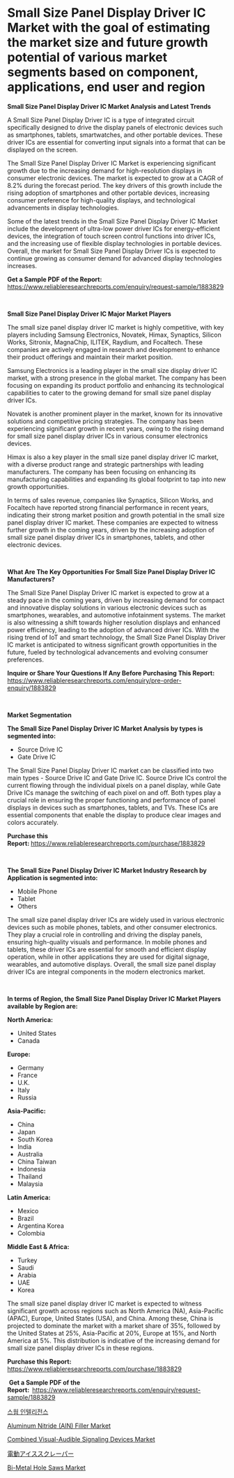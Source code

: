 <p><h1>Small Size Panel Display Driver IC Market with the goal of estimating the market size and future growth potential of various market segments based on component, applications, end user and region</h1></p><p><strong>Small Size Panel Display Driver IC Market Analysis and Latest Trends</strong></p>
<p><p>A Small Size Panel Display Driver IC is a type of integrated circuit specifically designed to drive the display panels of electronic devices such as smartphones, tablets, smartwatches, and other portable devices. These driver ICs are essential for converting input signals into a format that can be displayed on the screen.</p><p>The Small Size Panel Display Driver IC Market is experiencing significant growth due to the increasing demand for high-resolution displays in consumer electronic devices. The market is expected to grow at a CAGR of 8.2% during the forecast period. The key drivers of this growth include the rising adoption of smartphones and other portable devices, increasing consumer preference for high-quality displays, and technological advancements in display technologies.</p><p>Some of the latest trends in the Small Size Panel Display Driver IC Market include the development of ultra-low power driver ICs for energy-efficient devices, the integration of touch screen control functions into driver ICs, and the increasing use of flexible display technologies in portable devices. Overall, the market for Small Size Panel Display Driver ICs is expected to continue growing as consumer demand for advanced display technologies increases.</p></p>
<p><strong>Get a Sample PDF of the Report:&nbsp;</strong> <a href="https://www.reliableresearchreports.com/enquiry/request-sample/1883829">https://www.reliableresearchreports.com/enquiry/request-sample/1883829</a></p>
<p>&nbsp;</p>
<p><strong>Small Size Panel Display Driver IC Major Market Players</strong></p>
<p><p>The small size panel display driver IC market is highly competitive, with key players including Samsung Electronics, Novatek, Himax, Synaptics, Silicon Works, Sitronix, MagnaChip, ILITEK, Raydium, and Focaltech. These companies are actively engaged in research and development to enhance their product offerings and maintain their market position.</p><p>Samsung Electronics is a leading player in the small size display driver IC market, with a strong presence in the global market. The company has been focusing on expanding its product portfolio and enhancing its technological capabilities to cater to the growing demand for small size panel display driver ICs.</p><p>Novatek is another prominent player in the market, known for its innovative solutions and competitive pricing strategies. The company has been experiencing significant growth in recent years, owing to the rising demand for small size panel display driver ICs in various consumer electronics devices.</p><p>Himax is also a key player in the small size panel display driver IC market, with a diverse product range and strategic partnerships with leading manufacturers. The company has been focusing on enhancing its manufacturing capabilities and expanding its global footprint to tap into new growth opportunities.</p><p>In terms of sales revenue, companies like Synaptics, Silicon Works, and Focaltech have reported strong financial performance in recent years, indicating their strong market position and growth potential in the small size panel display driver IC market. These companies are expected to witness further growth in the coming years, driven by the increasing adoption of small size panel display driver ICs in smartphones, tablets, and other electronic devices.</p></p>
<p>&nbsp;</p>
<p><strong>What Are The Key Opportunities For Small Size Panel Display Driver IC Manufacturers?</strong></p>
<p><p>The Small Size Panel Display Driver IC market is expected to grow at a steady pace in the coming years, driven by increasing demand for compact and innovative display solutions in various electronic devices such as smartphones, wearables, and automotive infotainment systems. The market is also witnessing a shift towards higher resolution displays and enhanced power efficiency, leading to the adoption of advanced driver ICs. With the rising trend of IoT and smart technology, the Small Size Panel Display Driver IC market is anticipated to witness significant growth opportunities in the future, fueled by technological advancements and evolving consumer preferences.</p></p>
<p><strong>Inquire or Share Your Questions If Any Before Purchasing This Report:</strong> <a href="https://www.reliableresearchreports.com/enquiry/pre-order-enquiry/1883829">https://www.reliableresearchreports.com/enquiry/pre-order-enquiry/1883829</a></p>
<p>&nbsp;</p>
<p><strong>Market Segmentation</strong></p>
<p><strong>The Small Size Panel Display Driver IC Market Analysis by types is segmented into:</strong></p>
<p><ul><li>Source Drive IC</li><li>Gate Drive IC</li></ul></p>
<p><p>The Small Size Panel Display Driver IC market can be classified into two main types - Source Drive IC and Gate Drive IC. Source Drive ICs control the current flowing through the individual pixels on a panel display, while Gate Drive ICs manage the switching of each pixel on and off. Both types play a crucial role in ensuring the proper functioning and performance of panel displays in devices such as smartphones, tablets, and TVs. These ICs are essential components that enable the display to produce clear images and colors accurately.</p></p>
<p><strong>Purchase this Report:&nbsp;</strong><a href="https://www.reliableresearchreports.com/purchase/1883829">https://www.reliableresearchreports.com/purchase/1883829</a></p>
<p>&nbsp;</p>
<p><strong>The Small Size Panel Display Driver IC Market Industry Research by Application is segmented into:</strong></p>
<p><ul><li>Mobile Phone</li><li>Tablet</li><li>Others</li></ul></p>
<p><p>The small size panel display driver ICs are widely used in various electronic devices such as mobile phones, tablets, and other consumer electronics. They play a crucial role in controlling and driving the display panels, ensuring high-quality visuals and performance. In mobile phones and tablets, these driver ICs are essential for smooth and efficient display operation, while in other applications they are used for digital signage, wearables, and automotive displays. Overall, the small size panel display driver ICs are integral components in the modern electronics market.</p></p>
<p>&nbsp;</p>
<p><strong>In terms of Region, the Small Size Panel Display Driver IC Market Players available by Region are:</strong></p>
<p>
    <p> <strong> North America: </strong>
        <ul>
            <li>United States</li>
            <li>Canada</li>
        </ul>
        </p> 
    <p> <strong> Europe: </strong>
        <ul>
            <li>Germany</li>
            <li>France</li>
            <li>U.K.</li>
            <li>Italy</li>
            <li>Russia</li>
        </ul>
        </p> 
    <p> <strong> Asia-Pacific: </strong>
        <ul>
            <li>China</li>
            <li>Japan</li>
            <li>South Korea</li>
            <li>India</li>
            <li>Australia</li>
            <li>China Taiwan</li>
            <li>Indonesia</li>
            <li>Thailand</li>
            <li>Malaysia</li>
        </ul>
        </p> 
    <p> <strong> Latin America: </strong>
        <ul>
            <li>Mexico</li>
            <li>Brazil</li>
            <li>Argentina Korea</li>
            <li>Colombia</li>
        </ul>
        </p> 
    <p> <strong> Middle East & Africa: </strong>
        <ul>
            <li>Turkey</li>
            <li>Saudi</li>
            <li>Arabia</li>
            <li>UAE</li>
            <li>Korea</li>
        </ul>
    </p>
    </p>
<p><p>The small size panel display driver IC market is expected to witness significant growth across regions such as North America (NA), Asia-Pacific (APAC), Europe, United States (USA), and China. Among these, China is projected to dominate the market with a market share of 35%, followed by the United States at 25%, Asia-Pacific at 20%, Europe at 15%, and North America at 5%. This distribution is indicative of the increasing demand for small size panel display driver ICs in these regions.</p></p>
<p><strong>Purchase this Report: </strong><a href="https://www.reliableresearchreports.com/purchase/1883829">https://www.reliableresearchreports.com/purchase/1883829</a></p>
<p>&nbsp;<strong>Get a Sample PDF of the Report:&nbsp;&nbsp;</strong><a href="https://www.reliableresearchreports.com/enquiry/request-sample/1883829">https://www.reliableresearchreports.com/enquiry/request-sample/1883829</a></p>
<p><strong></strong></p>
<p><p><a href="https://github.com/crfsywufhm81415/Market-Research-Report-List-1/blob/main/970844712887.md">스웜 인텔리전스</a></p><p><a href="https://www.linkedin.com/pulse/aluminum-nitride-aln-filler-market-size-examines-its-scope-ripjc?trackingId=ogbQwOR0bCiwqEYL%2Bc%2BqkA%3D%3D">Aluminum Nitride (AlN) Filler Market</a></p><p><a href="https://github.com/RickHolmes3/Market-Research-Report-List-4/blob/main/combined-visual-audible-signaling-devices-market.md">Combined Visual-Audible Signaling Devices Market</a></p><p><a href="https://github.com/zekaoe592392/Market-Research-Report-List-1/blob/main/111715813895.md">電動アイススクレーパー</a></p><p><a href="https://www.linkedin.com/pulse/bi-metal-hole-saws-market-size-share-global-analysis-5v3ae?trackingId=Yl5U8BDXdFqO01evI5geaQ%3D%3D">Bi-Metal Hole Saws Market</a></p></p>